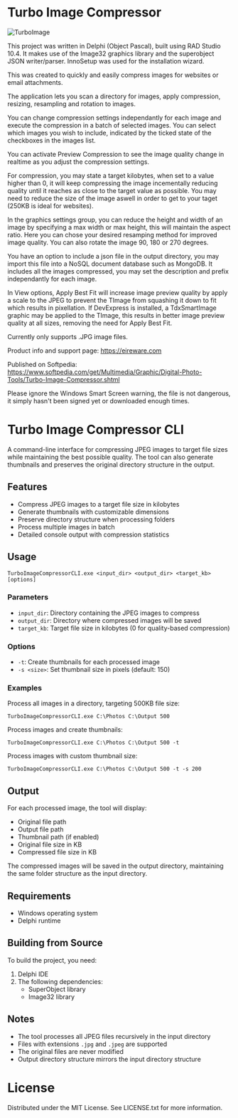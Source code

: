 # Turbo Image Compressor

![TurboImage](https://user-images.githubusercontent.com/49255786/177213327-0aac0054-cb46-40b1-969f-6ee56f266a44.JPG)

This project was written in Delphi (Object Pascal), built using RAD Studio 10.4. 
It makes use of the Image32 graphics library and the superobject JSON writer/parser.
InnoSetup was used for the installation wizard.

This was created to quickly and easily compress images for websites or email attachments.

The application lets you scan a directory for images, apply compression, resizing, resampling and rotation to images.

You can change compression settings independantly for each image and execute the compression in a batch of selected images.
You can select which images you wish to include, indicated by the ticked state of the checkboxes in the images list.

You can activate Preview Compression to see the image quality change in realtime as you adjust the compression settings.

For compression, you may state a target kilobytes, when set to a value higher than 0, it will keep compressing the image incementally reducing quality until it reaches as close to the target value as possible. You may need to reduce the size of the image aswell in order to get to your taget (250KB is ideal for websites).

In the graphics settings group, you can reduce the height and width of an image by specifying a max width or max height, this will maintain the aspect ratio.
Here you can chose your desired resamping method for improved image quality. 
You can also rotate the image 90, 180 or 270 degrees.

You have an option to include a json file in the output directory, you may import this file into a NoSQL document database such as MongoDB. It includes all the images compressed, you may set the description and prefix independantly for each image.

In View options, Apply Best Fit will increase image preview quality by apply a scale to the JPEG to prevent the TImage from squashing it down to fit which results in pixellation. If DevExpress is installed, a TdxSmartImage graphic may be applied to the TImage, this results in better image preview quality at all sizes, removing the need for Apply Best Fit.

Currently only supports .JPG image files.

Product info and support page: https://eireware.com

Published on Softpedia: https://www.softpedia.com/get/Multimedia/Graphic/Digital-Photo-Tools/Turbo-Image-Compressor.shtml

Please ignore the Windows Smart Screen warning, the file is not dangerous, it simply hasn't been signed yet or downloaded enough times.

# Turbo Image Compressor CLI

A command-line interface for compressing JPEG images to target file sizes while maintaining the best possible quality. The tool can also generate thumbnails and preserves the original directory structure in the output.

## Features

- Compress JPEG images to a target file size in kilobytes
- Generate thumbnails with customizable dimensions
- Preserve directory structure when processing folders
- Process multiple images in batch
- Detailed console output with compression statistics

## Usage

```
TurboImageCompressorCLI.exe <input_dir> <output_dir> <target_kb> [options]
```

### Parameters

- `input_dir`: Directory containing the JPEG images to compress
- `output_dir`: Directory where compressed images will be saved
- `target_kb`: Target file size in kilobytes (0 for quality-based compression)

### Options

- `-t`: Create thumbnails for each processed image
- `-s <size>`: Set thumbnail size in pixels (default: 150)

### Examples

Process all images in a directory, targeting 500KB file size:
```
TurboImageCompressorCLI.exe C:\Photos C:\Output 500
```

Process images and create thumbnails:
```
TurboImageCompressorCLI.exe C:\Photos C:\Output 500 -t
```

Process images with custom thumbnail size:
```
TurboImageCompressorCLI.exe C:\Photos C:\Output 500 -t -s 200
```

## Output

For each processed image, the tool will display:
- Original file path
- Output file path
- Thumbnail path (if enabled)
- Original file size in KB
- Compressed file size in KB

The compressed images will be saved in the output directory, maintaining the same folder structure as the input directory.

## Requirements

- Windows operating system
- Delphi runtime

## Building from Source

To build the project, you need:
1. Delphi IDE
2. The following dependencies:
   - SuperObject library
   - Image32 library

## Notes

- The tool processes all JPEG files recursively in the input directory
- Files with extensions `.jpg` and `.jpeg` are supported
- The original files are never modified
- Output directory structure mirrors the input directory structure

# License

Distributed under the MIT License. See LICENSE.txt for more information.
